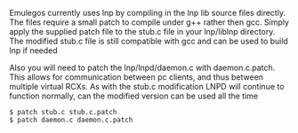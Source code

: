 Emulegos currently uses lnp by compiling in the lnp lib source files directly.
The files require a small patch to compile under g++ rather then gcc.  Simply
apply the supplied patch file to the stub.c file in your lnp/liblnp directory.
The modified stub.c file is still compatible with gcc and can be used to build
lnp if needed

Also you will need to patch the lnp/lnpd/daemon.c with daemon.c.patch.
This allows for communication between pc clients, and thus between multiple
virtual RCXs.  As with the stub.c modification LNPD will continue to function
normally, can the modified version can be used all the time

```
$ patch stub.c stub.c.patch
$ patch daemon.c daemon.c.patch
```
